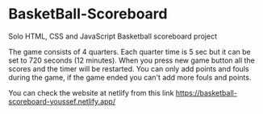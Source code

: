 # BasketBall-Scoreboard
Solo HTML, CSS and JavaScript Basketball scoreboard project

The game consists of 4 quarters.
Each quarter time is 5 sec but it can be set to 720 seconds (12 minutes).
When you press new game button all the scores and the timer will be restarted.
You can only add points and fouls during the game, if the game ended you can't add more fouls and points.

You can check the website at netlify from this link https://basketball-scoreboard-youssef.netlify.app/

